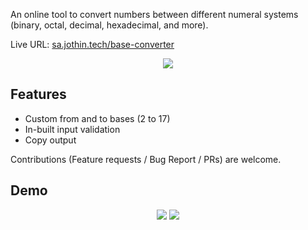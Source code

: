 An online tool to convert numbers between different numeral systems (binary, octal, decimal, hexadecimal, and more).

Live URL: [sa.jothin.tech/base-converter](https://sa.jothin.tech/base-converter)

<div align="center">
    <img src="https://github.com/user-attachments/assets/00308b7b-aff9-4663-9b47-95a99792bc4b" />
</div>

## Features
 - Custom from and to bases (2 to 17)
 - In-built input validation
 - Copy output

Contributions (Feature requests / Bug Report / PRs) are welcome.

## Demo

<div align="center">
    <img src="https://github.com/user-attachments/assets/44c5c6c4-3f48-4de4-a839-89b2458422ba" />
    <img src="https://github.com/user-attachments/assets/44e7f37b-f3ee-4e8f-9f78-ce8267338d20" />
</div>
